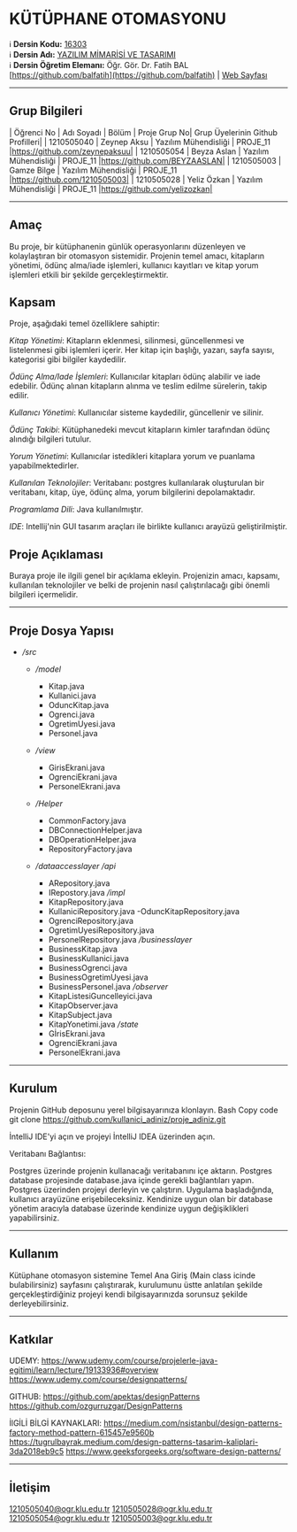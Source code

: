 # KÜTÜPHANE OTOMASYONU

:information_source: **Dersin Kodu:** [16303](https://ebp.klu.edu.tr/Ders/dersDetay/YAZ16303/716026/tr)  
:information_source: **Dersin Adı:** [YAZILIM MİMARİSİ VE TASARIMI](https://ebp.klu.edu.tr/Ders/dersDetay/YAZ16303/716026/tr)  
:information_source: **Dersin Öğretim Elemanı:** Öğr. Gör. Dr. Fatih BAL  [https://github.com/balfatih](https://github.com/balfatih)   |    [Web Sayfası](https://balfatih.github.io/)
   
---

## Grup Bilgileri

| Öğrenci No | Adı Soyadı         | Bölüm          		   | Proje Grup No| Grup Üyelerinin Github Profilleri|
| 1210505040 | Zeynep Aksu        | Yazılım Mühendisliği   | PROJE_11     |https://github.com/zeynepaksuu|
| 1210505054 | Beyza Aslan        | Yazılım Mühendisliği   | PROJE_11     |https://github.com/BEYZAASLAN|
| 1210505003 | Gamze Bilge        | Yazılım Mühendisliği   | PROJE_11     |https://github.com/1210505003|
| 1210505028 | Yeliz Özkan        | Yazılım Mühendisliği   | PROJE_11     |https://github.com/yelizozkan|

---
## Amaç

Bu proje, bir kütüphanenin günlük operasyonlarını düzenleyen ve kolaylaştıran bir otomasyon sistemidir. Projenin temel amacı, kitapların yönetimi, ödünç alma/iade işlemleri, kullanıcı kayıtları ve kitap yorum işlemleri etkili bir şekilde gerçekleştirmektir.

## Kapsam

Proje, aşağıdaki temel özelliklere sahiptir:

*Kitap Yönetimi*: Kitapların eklenmesi, silinmesi, güncellenmesi ve listelenmesi gibi işlemleri içerir. Her kitap için başlığı, yazarı, sayfa sayısı, kategorisi gibi bilgiler kaydedilir.

*Ödünç Alma/Iade İşlemleri*: Kullanıcılar kitapları ödünç alabilir ve iade edebilir. Ödünç alınan kitapların alınma ve teslim edilme sürelerin, takip edilir.

*Kullanıcı Yönetimi*: Kullanıcılar sisteme kaydedilir, güncellenir ve silinir.

*Ödünç Takibi*: Kütüphanedeki mevcut kitapların kimler tarafından ödünç alındığı bilgileri tutulur.

*Yorum Yönetimi*: Kullanıcılar istedikleri kitaplara yorum ve puanlama yapabilmektedirler.

*Kullanılan Teknolojiler*:
Veritabanı: postgres kullanılarak oluşturulan bir veritabanı, kitap, üye, ödünç alma, yorum bilgilerini depolamaktadır.

*Programlama Dili*: Java kullanılmıştır.

*IDE*: Intellij'nin GUI tasarım araçları ile birlikte kullanıcı arayüzü geliştirilmiştir.


## Proje Açıklaması

Buraya proje ile ilgili genel bir açıklama ekleyin. Projenizin amacı, kapsamı, kullanılan teknolojiler ve belki de projenin nasıl çalıştırılacağı gibi önemli bilgileri içermelidir.

---

## Proje Dosya Yapısı

- */src*
  - */model*
    - Kitap.java
    - Kullanici.java
    - OduncKitap.java
    - Ogrenci.java
    - OgretimUyesi.java
    -  Personel.java

  - */view*
    - GirisEkrani.java
    - OgrenciEkrani.java
    - PersonelEkrani.java
  - */Helper*
    - CommonFactory.java
    - DBConnectionHelper.java
    - DBOperationHelper.java
    - RepositoryFactory.java

  - */dataaccesslayer*
    */api*
    - ARepository.java
    - IRepostory.java
      */impl*
    - KitapRepository.java
    - KullaniciRepository.java
      -OduncKitapRepository.java
    - OgrenciRepository.java
    - OgretimUyesiRepository.java
    - PersonelRepository.java
      */businesslayer*
    - BusinessKitap.java
    - BusinessKullanici.java
    - BusinessOgrenci.java
    - BusinessOgretimUyesi.java
    - BusinessPersonel.java
      */observer*
    - KitapListesiGuncelleyici.java
    - KitapObserver.java
    - KitapSubject.java
    - KitapYonetimi.java
      */state*
    - GİrisEkrani.java
    - OgrenciEkrani.java
    - PersonelEkrani.java


---

## Kurulum

Projenin GitHub deposunu yerel bilgisayarınıza klonlayın. Bash Copy code git clone https://github.com/kullanici_adiniz/proje_adiniz.git 

İntelliJ IDE'yi açın ve projeyi İntelliJ IDEA üzerinden açın.

Veritabanı Bağlantısı:

Postgres üzerinde projenin kullanacağı veritabanını içe aktarın. Postgres database projesinde database.java içinde gerekli bağlantıları yapın.
Postgres üzerinden projeyi derleyin ve çalıştırın. Uygulama başladığında, kullanıcı arayüzüne erişebileceksiniz.
Kendinize uygun olan bir database yönetim aracıyla database üzerinde kendinize uygun değişiklikleri yapabilirsiniz.

---

## Kullanım

Kütüphane otomasyon sistemine Temel Ana Giriş (Main class icinde bulabilirsiniz) sayfasını çalıştırarak, kurulumunu üstte anlatılan şekilde gerçekleştirdiğiniz projeyi kendi bilgisayarınızda sorunsuz şekilde derleyebilirsiniz.

---

## Katkılar

UDEMY:
https://www.udemy.com/course/projelerle-java-egitimi/learn/lecture/19133936#overview
https://www.udemy.com/course/designpatterns/

GITHUB:
https://github.com/apektas/designPatterns
https://github.com/ozgurruzgar/DesignPatterns

İlGİLİ BİLGİ KAYNAKLARI:
https://medium.com/nsistanbul/design-patterns-factory-method-pattern-615457e9560b
https://tugrulbayrak.medium.com/design-patterns-tasarim-kaliplari-3da2018eb9c5
https://www.geeksforgeeks.org/software-design-patterns/

---

## İletişim
1210505040@ogr.klu.edu.tr
1210505028@ogr.klu.edu.tr
1210505054@ogr.klu.edu.tr
1210505003@ogr.klu.edu.tr